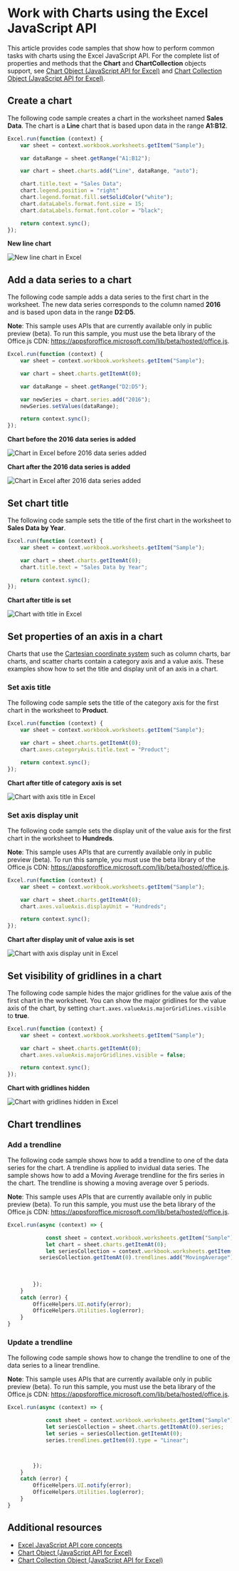 # Work with Charts using the Excel JavaScript API

This article provides code samples that show how to perform common tasks with charts using the Excel JavaScript API. 
For the complete list of properties and methods that the **Chart** and **ChartCollection** objects support, see [Chart Object (JavaScript API for Excel)](../../reference/excel/chart.md) and [Chart Collection Object (JavaScript API for Excel)](../../reference/excel/chartcollection.md).

## Create a chart

The following code sample creates a chart in the worksheet named **Sales Data**. The chart is a **Line** chart that is based upon data in the range **A1:B12**.

```js
Excel.run(function (context) {
    var sheet = context.workbook.worksheets.getItem("Sample");

    var dataRange = sheet.getRange("A1:B12");

    var chart = sheet.charts.add("Line", dataRange, "auto");

    chart.title.text = "Sales Data";
    chart.legend.position = "right"
    chart.legend.format.fill.setSolidColor("white");
    chart.dataLabels.format.font.size = 15;
    chart.dataLabels.format.font.color = "black";

    return context.sync();
});
```

**New line chart**

![New line chart in Excel](images/Excel-chart-create.png)


## Add a data series to a chart

The following code sample adds a data series to the first chart in the worksheet. The new data series corresponds to the column named **2016** and is based upon data in the range **D2:D5**.

**Note**: This sample uses APIs that are currently available only in public preview (beta). To run this sample, you must use the beta library of the Office.js CDN: https://appsforoffice.microsoft.com/lib/beta/hosted/office.js.

```js
Excel.run(function (context) {
    var sheet = context.workbook.worksheets.getItem("Sample");

    var chart = sheet.charts.getItemAt(0);

    var dataRange = sheet.getRange("D2:D5");

    var newSeries = chart.series.add("2016");
    newSeries.setValues(dataRange);

    return context.sync();
});
```

**Chart before the 2016 data series is added**

![Chart in Excel before 2016 data series added](images/Excel-chart-data-series-before.png)

**Chart after the 2016 data series is added**

![Chart in Excel after 2016 data series added](images/Excel-chart-data-series-after.png)

## Set chart title

The following code sample sets the title of the first chart in the worksheet to **Sales Data by Year**. 

```js
Excel.run(function (context) {
    var sheet = context.workbook.worksheets.getItem("Sample");

    var chart = sheet.charts.getItemAt(0);
    chart.title.text = "Sales Data by Year";

    return context.sync();
});
```

**Chart after title is set**

![Chart with title in Excel](images/Excel-chart-title-set.png)

## Set properties of an axis in a chart

Charts that use the [Cartesian coordinate system](https://en.wikipedia.org/wiki/Cartesian_coordinate_system) such as column charts, bar charts, and scatter charts contain a category axis and a value axis. These examples show how to set the title and display unit of an axis in a chart.

### Set axis title

The following code sample sets the title of the category axis for the first chart in the worksheet to **Product**.

```js
Excel.run(function (context) {
    var sheet = context.workbook.worksheets.getItem("Sample");

    var chart = sheet.charts.getItemAt(0);
    chart.axes.categoryAxis.title.text = "Product";

    return context.sync();
});
```

**Chart after title of category axis is set**

![Chart with axis title in Excel](images/Excel-chart-axis-title-set.png)

### Set axis display unit

The following code sample sets the display unit of the value axis for the first chart in the worksheet to **Hundreds**.

**Note**: This sample uses APIs that are currently available only in public preview (beta). To run this sample, you must use the beta library of the Office.js CDN: https://appsforoffice.microsoft.com/lib/beta/hosted/office.js.

```js
Excel.run(function (context) {
    var sheet = context.workbook.worksheets.getItem("Sample");

    var chart = sheet.charts.getItemAt(0);
    chart.axes.valueAxis.displayUnit = "Hundreds";

    return context.sync();
});
```

**Chart after display unit of value axis is set**

![Chart with axis display unit in Excel](images/Excel-chart-axis-display-unit-set.png)

## Set visibility of gridlines in a chart

The following code sample hides the major gridlines for the value axis of the first chart in the worksheet. You can show the major gridlines for the value axis of the chart, by setting `chart.axes.valueAxis.majorGridlines.visible` to **true**.

```js
Excel.run(function (context) {
    var sheet = context.workbook.worksheets.getItem("Sample");

    var chart = sheet.charts.getItemAt(0);
    chart.axes.valueAxis.majorGridlines.visible = false;

    return context.sync();
});
```

**Chart with gridlines hidden**

![Chart with gridlines hidden in Excel](images/Excel-chart-gridlines-removed.png)




## Chart trendlines

### Add a trendline

The following code sample shows how to add a trendline to one of the data series for the chart. A trendline is applied to invidual data series. The sample shows how to add a Moving Average  trendline for the firs series in the chart. The trendline is showing a moving average over 5 periods.

**Note**: This sample uses APIs that are currently available only in public preview (beta). To run this sample, you must use the beta library of the Office.js CDN: https://appsforoffice.microsoft.com/lib/beta/hosted/office.js.

```js
Excel.run(async (context) => {

            const sheet = context.workbook.worksheets.getItem("Sample");
            let chart = sheet.charts.getItemAt(0);
            let seriesCollection = context.workbook.worksheets.getItem("Sample").charts.getItemAt(0).series;
          seriesCollection.getItemAt(0).trendlines.add("MovingAverage").movingAveragePeriod = 5;
            
                   
            
        });
    }
    catch (error) {
        OfficeHelpers.UI.notify(error);
        OfficeHelpers.Utilities.log(error);
    }
}
```



### Update a trendline

The following code sample shows how to change the trendline to one of the data series to a linear trendline.

**Note**: This sample uses APIs that are currently available only in public preview (beta). To run this sample, you must use the beta library of the Office.js CDN: https://appsforoffice.microsoft.com/lib/beta/hosted/office.js.

```js
Excel.run(async (context) => {

            const sheet = context.workbook.worksheets.getItem("Sample");
            let seriesCollection = sheet.charts.getItemAt(0).series;
            let series = seriesCollection.getItemAt(0);
            series.trendlines.getItem(0).type = "Linear";



        });
    }
    catch (error) {
        OfficeHelpers.UI.notify(error);
        OfficeHelpers.Utilities.log(error);
    }
}
```

## Additional resources

- [Excel JavaScript API core concepts](excel-add-ins-core-concepts.md)
- [Chart Object (JavaScript API for Excel)](../../reference/excel/chart.md) 
- [Chart Collection Object (JavaScript API for Excel)](../../reference/excel/chartcollection.md)